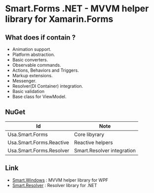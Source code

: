 # Smart.Forms .NET - MVVM helper library for Xamarin.Forms

## What does if contain ?

* Animation support.
* Platform abstraction.
* Basic converters.
* Observable commands. 
* Actions, Behaviors and Triggers.
* Markup extensions.
* Messenger.
* Resolver(DI Container) integration.
* Basic validation
* Base class for ViewModel.

## NuGet

| Id                       | Note                       |
|--------------------------|----------------------------|
| Usa.Smart.Forms          | Core libyrary              |
| Usa.Smart.Forms.Reactive | Reactive helpers           |
| Usa.Smart.Forms.Resolver | Smart.Resolver integration |

## Link

* [Smart.Windows](https://github.com/usausa/Smart-Net-Windows) : MVVM helper library for WPF
* [Smart.Resolver](https://github.com/usausa/Smart-Net-Resolver) : Resolver library for .NET
